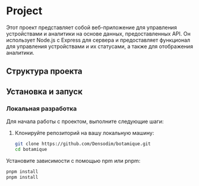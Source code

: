# Project

Этот проект представляет собой веб-приложение для управления устройствами и аналитики на основе данных, предоставленных API. Он использует Node.js с Express для сервера и предоставляет функционал для управления устройствами и их статусами, а также для отображения аналитики.

## Структура проекта


## Установка и запуск

### Локальная разработка

Для начала работы с проектом, выполните следующие шаги:

1. Клонируйте репозиторий на вашу локальную машину:

   ```bash
   git clone https://github.com/Densodim/botamique.git
   cd botamique

Установите зависимости с помощью npm или pnpm:
```bash
pnpm install
pnpm install

